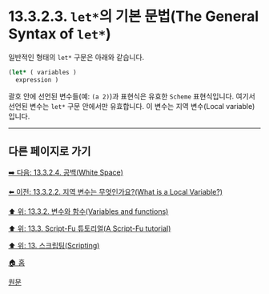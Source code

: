 # 13.3.2.3. `let*`의 기본 문법(The General Syntax of `let*`)
일반적인 형태의 `let*` 구문은 아래와 같습니다.

```scheme
(let* ( variables )
  expression )
```

괄호 안에 선언된 변수들(예: `(a 2)`)과 표현식은 유효한 `Scheme` 표현식입니다. 여기서 선언된 변수는 `let*` 구문 안에서만 유효합니다. 이 변수는 지역 변수(Local variable)입니다.

***

## 다른 페이지로 가기

[➡️ 다음: 13.3.2.4. 공백(White Space)](./13-03-02-04-white_space.md)

[⬅️ 이전: 13.3.2.2. 지역 변수는 무엇인가요?(What is a Local Variable?)](./13-03-02-02-what_is_a_local_variable.md)

[⬆️ 위: 13.3.2. 변수와 함수(Variables and functions)](./13-03-02-00-variables-and-functions.md)

[⬆️ 위: 13.3. Script-Fu 튜토리얼(A Script-Fu tutorial)](./13-03-00-a-script-fu-tutorial.md)

[⬆️ 위: 13. 스크립팅(Scripting)](./13-00-scripting.md)

[🏠 홈](./00-home.md)

[원문](https://docs.gimp.org/2.10/ko/gimp-using-script-fu-tutorial-identifier.html#idm9672)

